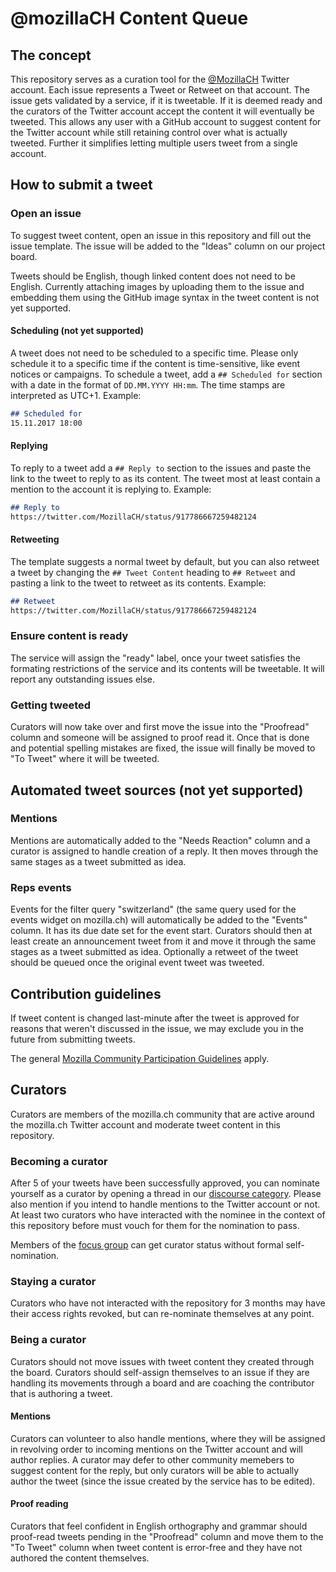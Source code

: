 # @mozillaCH Content Queue
## The concept
This repository serves as a curation tool for the [@MozillaCH](https://twitter.com/mozillaCH) Twitter account. Each issue represents a Tweet or Retweet on that account. The issue gets validated by a service, if it is tweetable. If it is deemed ready and the curators of the Twitter account accept the content it will eventually be tweeted. This allows any user with a GitHub account to suggest content for the Twitter account while still retaining control over what is actually tweeted. Further it simplifies letting multiple users tweet from a single account.

## How to submit a tweet
### Open an issue
To suggest tweet content, open an issue in this repository and fill out the issue template. The issue will be added to the "Ideas" column on our project board.

Tweets should be English, though linked content does not need to be English. Currently attaching images by uploading them to the issue and embedding them using the GitHub image syntax in the tweet content is not yet supported.

#### Scheduling (not yet supported)
A tweet does not need to be scheduled to a specific time. Please only schedule it to a specific time if the content is time-sensitive, like event notices or campaigns. To schedule a tweet, add a `## Scheduled for` section with a date in the format of `DD.MM.YYYY HH:mm`. The time stamps are interpreted as UTC+1. Example:
 ```md
 ## Scheduled for
15.11.2017 18:00
 ```

#### Replying
To reply to a tweet add a `## Reply to` section to the issues and paste the link to the tweet to reply to as its content. The tweet most at least contain a mention to the account it is replying to. Example:
```md
## Reply to
https://twitter.com/MozillaCH/status/917786667259482124
```

#### Retweeting
The template suggests a normal tweet by default, but you can also retweet a tweet by changing the `## Tweet Content` heading to `## Retweet` and pasting a link to the tweet to retweet as its contents. Example:
```md
## Retweet
https://twitter.com/MozillaCH/status/917786667259482124
```

### Ensure content is ready
The service will assign the "ready" label, once your tweet satisfies the formating restrictions of the service and its contents will be tweetable. It will report any outstanding issues else.

### Getting tweeted
Curators will now take over and first move the issue into the "Proofread" column and someone will be assigned to proof read it. Once that is done and potential spelling mistakes are fixed, the issue will finally be moved to "To Tweet" where it will be tweeted.

## Automated tweet sources (not yet supported)
### Mentions
Mentions are automatically added to the "Needs Reaction" column and a curator is assigned to handle creation of a reply. It then moves through the same stages as a tweet submitted as idea.

### Reps events
Events for the filter query "switzerland" (the same query used for the events widget on mozilla.ch) will automatically be added to the "Events" column. It has its due date set for the event start. Curators should then at least create an announcement tweet from it and move it through the same stages as a tweet submitted as idea. Optionally a retweet of the tweet should be queued once the original event tweet was tweeted.

## Contribution guidelines
If tweet content is changed last-minute after the tweet is approved for reasons that weren't discussed in the issue, we may exclude you in the future from submitting tweets.

The general [Mozilla Community Participation Guidelines](https://www.mozilla.org/en-US/about/governance/policies/participation/) apply.

## Curators
Curators are members of the mozilla.ch community that are active around the mozilla.ch Twitter account and moderate tweet content in this repository.

### Becoming a curator
After 5 of your tweets have been successfully approved, you can nominate yourself as a curator by opening a thread in our [discourse category](https://discourse.mozilla.org/c/communities/switzerland). Please also mention if you intend to handle mentions to the Twitter account or not. At least two curators who have interacted with the nominee in the context of this repository before must vouch for them for the nomination to pass.

Members of the [focus group](https://wiki.mozilla.org/CH#Focus_Group) can get curator status without formal self-nomination.

### Staying a curator
Curators who have not interacted with the repository for 3 months may have their access rights revoked, but can re-nominate themselves at any point.

### Being a curator
Curators should not move issues with tweet content they created through the board. Curators should self-assign themselves to an issue if they are handling its movements through a board and are coaching the contributor that is authoring a tweet.

#### Mentions
Curators can volunteer to also handle mentions, where they will be assigned in revolving order to incoming mentions on the Twitter account and will author replies. A curator may defer to other community memebers to suggest content for the reply, but only curators will be able to actually author the tweet (since the issue created by the service has to be edited).

#### Proof reading
Curators that feel confident in English orthography and grammar should proof-read tweets pending in the "Proofread" column and move them to the "To Tweet" column when tweet content is error-free and they have not authored the content themselves.
